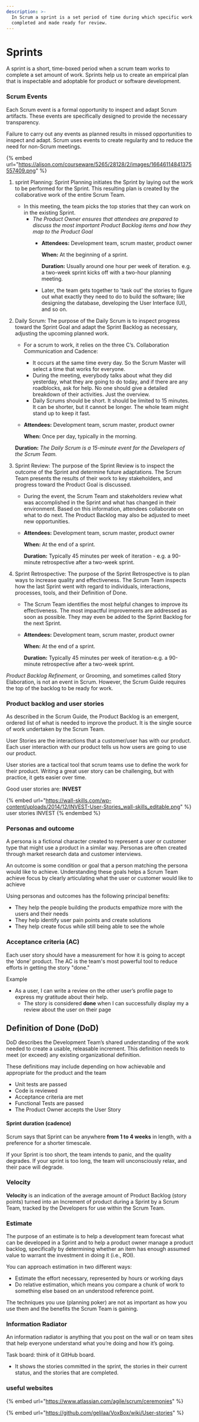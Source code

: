 ```yaml
---
description: >-
  In Scrum a sprint is a set period of time during which specific work has to be
  completed and made ready for review.
---
```


# Sprints

A sprint is a short, time-boxed period when a scrum team works to complete a set amount of work. Sprints help us to create an empirical plan that is inspectable and adoptable for product or software development.

### Scrum Events

Each Scrum event is a formal opportunity to inspect and adapt Scrum artifacts. These events are specifically designed to provide the necessary transparency.&#x20;

Failure to carry out any events as planned results in missed opportunities to inspect and adapt. Scrum uses events to create regularity and to reduce the need for non-Scrum meetings.

{% embed url="https://alison.com/courseware/5265/28128/2/images/16646114841375557409.png" %}

1. sprint Planning: Sprint Planning initiates the Sprint by laying out the work to be performed for the Sprint. This resulting plan is created by the collaborative work of the entire Scrum Team.    &#x20;
   * &#x20;In this meeting, the team picks the top stories that they can work on in the existing Sprint.
     * _The Product Owner ensures that attendees are prepared to discuss the most important Product Backlog items and how they map to the Product Goal_
       *   **Attendees:** Development team, scrum master, product owner

           **When:** At the beginning of a sprint.

           **Duration:** Usually around one hour per week of iteration. e.g. a two-week sprint kicks off with a two-hour planning meeting.
       * Later, the team gets together to 'task out' the stories to figure out what exactly they need to do to build the software; like designing the database, developing the User Interface (UI), and so on.
2.  Daily Scrum: The purpose of the Daily Scrum is to inspect progress toward the Sprint Goal and adapt the Sprint Backlog as necessary, adjusting the upcoming planned work.

    * For a scrum to work, it relies on the three C’s. Collaboration Communication and Cadence:
      * It occurs at the same time every day. So the Scrum Master will select a time that works for everyone.
      * During the meeting, everybody talks about what they did yesterday, what they are going to do today, and if there are any roadblocks, ask for help. No one should give a detailed breakdown of their activities. Just the overview.
      * Daily Scrums should be short. It should be limited to 15 minutes. It can be shorter, but it cannot be longer. The whole team might stand up to keep it fast.
    *   **Attendees:** Development team, scrum master, product owner

        **When:** Once per day, typically in the morning.

    &#x20;    **Duration:** _The Daily Scrum is a 15-minute event for the Developers of the Scrum Team._
3. Sprint Review: The purpose of the Sprint Review is to inspect the outcome of the Sprint and determine future adaptations. The Scrum Team presents the results of their work to key stakeholders, and progress toward the Product Goal is discussed.
   * During the event, the Scrum Team and stakeholders review what was accomplished in the Sprint and what has changed in their environment. Based on this information, attendees collaborate on what to do next. The Product Backlog may also be adjusted to meet new opportunities.
   *   **Attendees:** Development team, scrum master, product owner

       **When:** At the end of a sprint.

       **Duration:** Typically 45 minutes per week of iteration - e.g. a 90-minute retrospective after a two-week sprint.
4. Sprint Retrospective: The purpose of the Sprint Retrospective is to plan ways to increase quality and effectiveness. The Scrum Team inspects how the last Sprint went with regard to individuals, interactions, processes, tools, and their Definition of Done.
   * The Scrum Team identifies the most helpful changes to improve its effectiveness. The most impactful improvements are addressed as soon as possible. They may even be added to the Sprint Backlog for the next Sprint.
   *   **Attendees:** Development team, scrum master, product owner

       **When:** At the end of a sprint.

       **Duration:** Typically 45 minutes per week of iteration-e.g. a 90-minute retrospective after a two-week sprint.

_Product Backlog Refinement_, or Grooming, and sometimes called Story Elaboration, is not an event in Scrum. However, the Scrum Guide requires the top of the backlog to be ready for work.

### Product backlog and user stories

As described in the Scrum Guide, the Product Backlog is an emergent, ordered list of what is needed to improve the product. It is the single source of work undertaken by the Scrum Team.

User Stories are the interactions that a customer/user has with our product. Each user interaction with our product tells us how users are going to use our product.

User stories are a tactical tool that scrum teams use to define the work for their product. Writing a great user story can be challenging, but with practice, it gets easier over time.

Good user stories are: **INVEST**&#x20;

{% embed url="https://wall-skills.com/wp-content/uploads/2014/12/INVEST-User-Stories_wall-skills_editable.png" %}
user stories INVEST
{% endembed %}

### Personas and outcome

A persona is a fictional character created to represent a user or customer type that might use a product in a similar way. Personas are often created through market research data and customer interviews.

An outcome is some condition or goal that a person matching the persona would like to achieve. Understanding these goals helps a Scrum Team achieve focus by clearly articulating what the user or customer would like to achieve

Using personas and outcomes has the following principal benefits:

* They help the people building the products empathize more with the users and their needs
* They help identify user pain points and create solutions
* They help create focus while still being able to see the whole

### Acceptance criteria (AC)

Each user story should have a measurement for how it is going to  accept the 'done' product. The AC is the team's most powerful tool to reduce efforts in getting the story "done."

Example&#x20;

* As a user, I can write a review on the other user’s profile page to express my gratitude about their help.
  * The story is considered **done** when I can successfully display my a review about the user on their page

## Definition of Done (DoD)

DoD describes the Development Team’s shared understanding of the work needed to create a usable, releasable increment. This definition needs to meet (or exceed) any existing organizational definition.

These definitions may include depending on how achievable and appropriate for the product and the team

* Unit tests are passed
* Code is reviewed
* Acceptance criteria are met
* Functional Tests are passed
* The Product Owner accepts the User Story

#### Sprint duration (cadence)

Scrum says that Sprint can be anywhere **from 1 to 4 weeks** in length, with a preference for a shorter timescale.

If your Sprint is too short, the team intends to panic, and the quality degrades. If your sprint is too long, the team will unconsciously relax, and their pace will degrade.

### Velocity&#x20;

**Velocity** is an indication of the average amount of Product Backlog (story points) turned into an Increment of product during a Sprint by a Scrum Team, tracked by the Developers for use within the Scrum Team.&#x20;

### Estimate

The purpose of an estimate is to help a development team forecast what can be developed in a Sprint and to help a product owner manage a product backlog, specifically by determining whether an item has enough assumed value to warrant the investment in doing it (i.e., ROI).

You can approach estimation in two different ways:&#x20;

* Estimate the effort necessary, represented by hours or working days
* Do relative estimation, which means you compare a chunk of work to something else based on an understood reference point.

The techniques you use (planning poker) are not as important as how you use them and the benefits the Scrum Team is gaining.

### Information Radiator&#x20;

An information radiator is anything that you post on the wall or on team sites that help everyone understand what you’re doing and how it’s going.

Task board: think of it GitHub board.&#x20;

* It shows the stories committed in the sprint, the stories in their current status, and the stories that are completed.

### useful websites

{% embed url="https://www.atlassian.com/agile/scrum/ceremonies" %}

{% embed url="https://github.com/gelilaa/VoxBox/wiki/User-stories" %}
